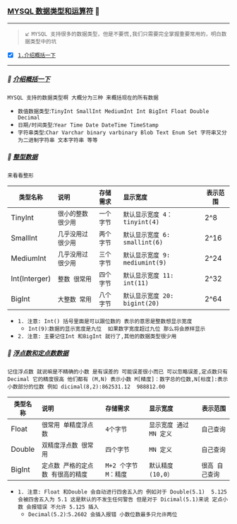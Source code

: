 ### [MYSQL 数据类型和运算符](#top) :herb: <b id="top"></b>

-----
> :arrow_lower_left: `MYSQL 支持很多的数据类型，但是不要慌,我们只需要完全掌握重要常用的，明白数据类型中的坑`

- [x] [`1.介绍概括一下`](#intro)

----

##### :triangular_flag_on_post: [介绍概括一下](#top) <b id="intro"></b> 
`MYSQL 支持的数据类型啊 大概分为三种 来概括现在的所有数据`
* `数值数据类型`:`TinyInt SmallInt MediumInt Int BigInt Float Double Decimal`
* `日期/时间类型`:`Year Time Date DateTime TimeStamp`
* `字符串类型`:`Char Varchar binary varbinary Blob Text Enum Set 字符串又分为二进制字符串 文本字符串 等等`


##### :triangular_flag_on_post: [整型数据](#top) <b id="int"></b> 
`来看看整形`

|`类型名称`|`说明`|`存储需求`|`显示宽度`|`表示范围`|
|---------|:---|:----|:----|-----|
|TinyInt |`很小的整数 很少用` |`一个字节` | `默认显示宽度 4：tinyint(4) `| 2^8 |
|SmallInt|`几乎没用过 很少用`|`两个字节`|`默认显示宽度 6: smallint(6)`|2^16|
|MediumInt|`几乎没用过 很少用`|`三个字节`|`默认显示宽度 9: mediumint(9)`|2^24|
|Int(Interger)|`整数 很常用`|`四个字节`|`默认显示宽度 11: int(11)`|2^32|
|BigInt|`大整数 常用`|`八个字节`|`默认显示宽度 20: bigint(20)`|2^64|

* `1. 注意: Int() 括号里面是可以跟位数的 表示的意思是整数想显示宽度`
   * `Int(9)`:`数据的显示宽度是九位  如果数字宽度超过九位 那么将会原样显示`
* `2. 注意: 主要记住Int 和BigInt 就行了,其他的数据类型很少用`

##### :triangular_flag_on_post: [浮点数和定点数数据](#top) <b id="int"></b> 
`记住浮点数 就说嘛是不精确的小数 是有误差的 可能误差很小而已 可以忽略误差,定点数只有Decimal 它的精度很高 他们都有 (M,N) 表示小数 M[精度]：数字总的位数,N[标度]:表示小数部分的位数 例如 dicimal(8,2):862531.12  988812.00 `

|`类型名称`|`说明`|`存储需求`|`显示宽度`|`表示范围`|
|---------|:---|:----|:----|-----|
|Float|`很常用 单精度浮点数`|`4个字节`|`显示宽度 通过MN 定义`|`自己查询`|
|Double|`双精度浮点数 很常用`|`四个字节`|`MN 定义`|`自己查询`|
|BigInt|`定点数 严格的定点数 有很高的精度`|`M+2 个字节 M：精度`|`默认精度 (10,0）`|`很高 自己查询`|


* `1. 注意: Float 和Double 会自动进行四舍五入的 例如对于 Double(5.1)  5.125 会被四舍五入为 5.1 这是默认的不发生任何警告 但是对于 Dicimal(5.1)来说 定点小数 会报错误 不允许 5.125 插入`
   * `Decimal(5.2)`:`5.2602 会插入报错 小数位数最多只允许两位`
